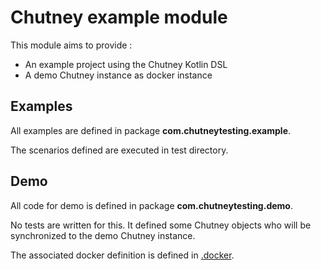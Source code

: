 <!--
  ~ SPDX-FileCopyrightText: 2017-2024 Enedis
  ~
  ~ SPDX-License-Identifier: Apache-2.0
  ~
-->

# Chutney example module

This module aims to provide :
* An example project using the Chutney Kotlin DSL
* A demo Chutney instance as docker instance

## Examples

All examples are defined in package **com.chutneytesting.example**.

The scenarios defined are executed in test directory.

## Demo

All code for demo is defined in package **com.chutneytesting.demo**.

No tests are written for this.
It defined some Chutney objects who will be synchronized to the demo Chutney instance.

The associated docker definition is defined in [.docker](.docker).
